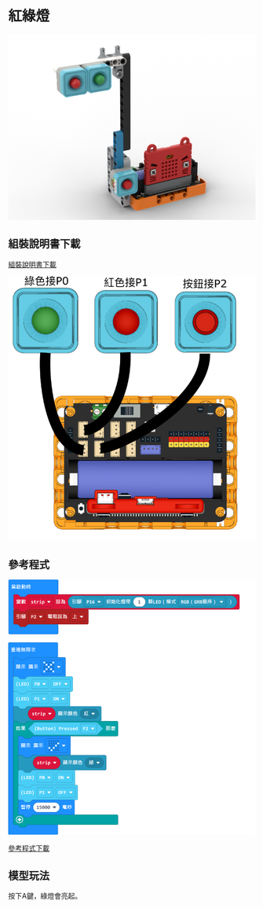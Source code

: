 # 紅綠燈

![](../images/trafficlight.png)

## 組裝說明書下載

[組裝說明書下載](https://drive.google.com/drive/folders/1wg_edUZFrqyUONA0FJ6vFBkGArRsfnf4?usp=sharing)

![](../images/trafficlight_wire.png)

## 參考程式

![](../images/trafficlight_code.png)

[參考程式下載](https://makecode.microbit.org/_efiLX59R5C43)

## 模型玩法

按下A鍵，綠燈會亮起。
